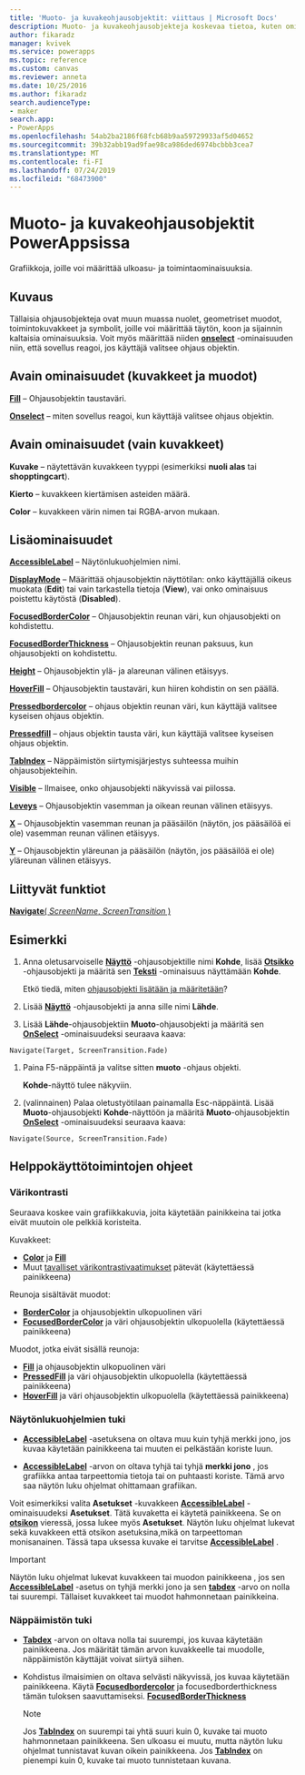 ```yaml
---
title: 'Muoto- ja kuvakeohjausobjektit: viittaus | Microsoft Docs'
description: Muoto- ja kuvakeohjausobjekteja koskevaa tietoa, kuten ominaisuuksia ja esimerkkejä
author: fikaradz
manager: kvivek
ms.service: powerapps
ms.topic: reference
ms.custom: canvas
ms.reviewer: anneta
ms.date: 10/25/2016
ms.author: fikaradz
search.audienceType:
- maker
search.app:
- PowerApps
ms.openlocfilehash: 54ab2ba2186f68fcb68b9aa59729933af5d04652
ms.sourcegitcommit: 39b32abb19ad9fae98ca986ded6974bcbbb3cea7
ms.translationtype: MT
ms.contentlocale: fi-FI
ms.lasthandoff: 07/24/2019
ms.locfileid: "68473900"
---
```

# <a name="shape-controls-and-icon-controls-in-powerapps"></a>Muoto- ja kuvakeohjausobjektit PowerAppsissa
Grafiikkoja, joille voi määrittää ulkoasu- ja toimintaominaisuuksia.

## <a name="description"></a>Kuvaus
Tällaisia ohjausobjekteja ovat muun muassa nuolet, geometriset muodot, toimintokuvakkeet ja symbolit, joille voi määrittää täytön, koon ja sijainnin kaltaisia ominaisuuksia. Voit myös määrittää niiden **[onselect](properties-core.md)** -ominaisuuden niin, että sovellus reagoi, jos käyttäjä valitsee ohjaus objektin.

## <a name="key-properties-icons-and-shapes"></a>Avain ominaisuudet (kuvakkeet ja muodot)
**[Fill](properties-color-border.md)** – Ohjausobjektin taustaväri.

**[Onselect](properties-core.md)** – miten sovellus reagoi, kun käyttäjä valitsee ohjaus objektin.

## <a name="key-properties-icons-only"></a>Avain ominaisuudet (vain kuvakkeet)

**Kuvake** – näytettävän kuvakkeen tyyppi (esimerkiksi **nuoli alas** tai **shopptingcart**). 

**Kierto** – kuvakkeen kiertämisen asteiden määrä. 

**Color** – kuvakkeen värin nimen tai RGBA-arvon mukaan.

## <a name="additional-properties"></a>Lisäominaisuudet
**[AccessibleLabel](properties-accessibility.md)** – Näytönlukuohjelmien nimi.

**[DisplayMode](properties-core.md)** – Määrittää ohjausobjektin näyttötilan: onko käyttäjällä oikeus muokata (**Edit**) tai vain tarkastella tietoja (**View**), vai onko ominaisuus poistettu käytöstä (**Disabled**).

**[FocusedBorderColor](properties-color-border.md)**  – Ohjausobjektin reunan väri, kun ohjausobjekti on kohdistettu.

**[FocusedBorderThickness](properties-color-border.md)** – Ohjausobjektin reunan paksuus, kun ohjausobjekti on kohdistettu.

**[Height](properties-size-location.md)** – Ohjausobjektin ylä- ja alareunan välinen etäisyys.

**[HoverFill](properties-color-border.md)**  – Ohjausobjektin taustaväri, kun hiiren kohdistin on sen päällä.

**[Pressedbordercolor](properties-color-border.md)** – ohjaus objektin reunan väri, kun käyttäjä valitsee kyseisen ohjaus objektin.

**[Pressedfill](properties-color-border.md)** – ohjaus objektin tausta väri, kun käyttäjä valitsee kyseisen ohjaus objektin.

**[TabIndex](properties-accessibility.md)** – Näppäimistön siirtymisjärjestys suhteessa muihin ohjausobjekteihin.

**[Visible](properties-core.md)** – Ilmaisee, onko ohjausobjekti näkyvissä vai piilossa.

**[Leveys](properties-size-location.md)** – Ohjausobjektin vasemman ja oikean reunan välinen etäisyys.

**[X](properties-size-location.md)** – Ohjausobjektin vasemman reunan ja pääsäilön (näytön, jos pääsäilöä ei ole) vasemman reunan välinen etäisyys.

**[Y](properties-size-location.md)** – Ohjausobjektin yläreunan ja pääsäilön (näytön, jos pääsäilöä ei ole) yläreunan välinen etäisyys.

## <a name="related-functions"></a>Liittyvät funktiot

[**Navigate**( *ScreenName*, *ScreenTransition* )](../functions/function-navigate.md)

## <a name="example"></a>Esimerkki

1. Anna oletusarvoiselle **[Näyttö](control-screen.md)** -ohjausobjektille nimi **Kohde**, lisää **[Otsikko](control-text-box.md)** -ohjausobjekti ja määritä sen **[Teksti](properties-core.md)** -ominaisuus näyttämään **Kohde**.

    Etkö tiedä, miten [ohjausobjekti lisätään ja määritetään](../add-configure-controls.md)?

1. Lisää **[Näyttö](control-screen.md)** -ohjausobjekti ja anna sille nimi **Lähde**.

1. Lisää **Lähde**-ohjausobjektiin **Muoto**-ohjausobjekti ja määritä sen **[OnSelect](properties-core.md)** -ominaisuudeksi seuraava kaava:

  `Navigate(Target, ScreenTransition.Fade)`
  
1. Paina F5-näppäintä ja valitse sitten **muoto** -ohjaus objekti.

    **Kohde**-näyttö tulee näkyviin.

1. (valinnainen) Palaa oletustyötilaan painamalla Esc-näppäintä. Lisää **Muoto**-ohjausobjekti **Kohde**-näyttöön ja määritä **Muoto**-ohjausobjektin **[OnSelect](properties-core.md)** -ominaisuudeksi seuraava kaava:

  `Navigate(Source, ScreenTransition.Fade)`

## <a name="accessibility-guidelines"></a>Helppokäyttötoimintojen ohjeet

### <a name="color-contrast"></a>Värikontrasti

Seuraava koskee vain grafiikkakuvia, joita käytetään painikkeina tai jotka eivät muutoin ole pelkkiä koristeita.

Kuvakkeet:
- **[Color](properties-color-border.md)** ja **[Fill](properties-color-border.md)**
- Muut [tavalliset värikontrastivaatimukset](../accessible-apps-color.md) pätevät (käytettäessä painikkeena)

Reunoja sisältävät muodot:
- **[BorderColor](properties-color-border.md)** ja ohjausobjektin ulkopuolinen väri
- **[FocusedBorderColor](properties-color-border.md)** ja väri ohjausobjektin ulkopuolella (käytettäessä painikkeena)

Muodot, jotka eivät sisällä reunoja:
- **[Fill](properties-color-border.md)** ja ohjausobjektin ulkopuolinen väri
- **[PressedFill](properties-color-border.md)** ja väri ohjausobjektin ulkopuolella (käytettäessä painikkeena)
- **[HoverFill](properties-color-border.md)** ja väri ohjausobjektin ulkopuolella (käytettäessä painikkeena)

### <a name="screen-reader-support"></a>Näytönlukuohjelmien tuki
- **[AccessibleLabel](properties-accessibility.md)** -asetuksena on oltava muu kuin tyhjä merkki jono, jos kuvaa käytetään painikkeena tai muuten ei pelkästään koriste luun.

- **[AccessibleLabel](properties-accessibility.md)** -arvon on oltava tyhjä tai tyhjä **merkki jono** , jos grafiikka antaa tarpeettomia tietoja tai on puhtaasti koriste. Tämä arvo saa näytön luku ohjelmat ohittamaan grafiikan.

Voit esimerkiksi valita **Asetukset** -kuvakkeen **[AccessibleLabel](properties-accessibility.md)** -ominaisuudeksi **Asetukset**. Tätä kuvaketta ei käytetä painikkeena. Se on **[otsikon](control-text-box.md)** vieressä, jossa lukee myös **Asetukset**. Näytön luku ohjelmat lukevat sekä kuvakkeen että otsikon asetuksina,mikä on tarpeettoman monisanainen. Tässä tapa uksessa kuvake ei tarvitse **[AccessibleLabel](properties-accessibility.md)** .

> [!IMPORTANT]
> Näytön luku ohjelmat lukevat kuvakkeen tai muodon painikkeena , jos sen **[AccessibleLabel](properties-accessibility.md)** -asetus on tyhjä merkki jono ja sen **[tabdex](properties-accessibility.md)** -arvo on nolla tai suurempi. Tällaiset kuvakkeet tai muodot hahmonnetaan painikkeina. 

### <a name="keyboard-support"></a>Näppäimistön tuki
- **[Tabdex](properties-accessibility.md)** -arvon on oltava nolla tai suurempi, jos kuvaa käytetään painikkeena. Jos määrität tämän arvon kuvakkeelle tai muodolle, näppäimistön käyttäjät voivat siirtyä siihen.

- Kohdistus ilmaisimien on oltava selvästi näkyvissä, jos kuvaa käytetään painikkeena. Käytä **[Focusedbordercolor](properties-color-border.md)** ja focusedborderthickness tämän tuloksen saavuttamiseksi. **[FocusedBorderThickness](properties-color-border.md)**

    > [!NOTE]
    > Jos **[TabIndex](properties-accessibility.md)** on suurempi tai yhtä suuri kuin 0, kuvake tai muoto hahmonnetaan painikkeena. Sen ulkoasu ei muutu, mutta näytön luku ohjelmat tunnistavat kuvan oikein painikkeena. Jos **[TabIndex](properties-accessibility.md)** on pienempi kuin 0, kuvake tai muoto tunnistetaan kuvana.
